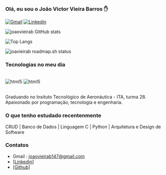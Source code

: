 
### Olá, eu sou o João Victor Vieira Barros ✋

[![Gmail](https://img.shields.io/badge/Gmail-D14836?style=for-the-badge&logo=gmail&logoColor=white)](joaovieirab147@gmail.com)
[![Linkedin](https://img.shields.io/badge/LinkedIn-0077B5?style=for-the-badge&logo=linkedin&logoColor=white)](https://br.linkedin.com/in/jo%C3%A3o-victor-vieira-barros-414b10346?trk=people-guest_people_search-card)

![joaovieirab GitHub stats](https://github-readme-stats.vercel.app/api?username=joaovieirab&show_icons=true&theme=dracula)

![Top Langs](https://github-readme-stats.vercel.app/api/top-langs/?username=joaovieirab&langs_count=8&theme=dracula)

![joavieirab roadmap.sh status](https://roadmap.sh/card/tall/67a25f50f863343482f2fded?variant=dracula&&username=joaovieirab)

### Tecnologias  no meu dia  

<div style="display: inline_block"><br/>
    <img align="center" alt="html5" src="https://img.shields.io/badge/Python-3776AB?style=for-the-badge&logo=python&logoColor=white" />
    <img align="center" alt="html5" src="https://img.shields.io/badge/C-00599C?style=for-the-badge&logo=c&logoColor=white" />
</div><br/>

Graduando no Insituto Tecnológico de Aeronáutica - ITA, turma 28.
Apaixonado por programação, tecnologia e engenharia.

### O que tenho estudado recentenmente

CRUD | Banco de Dados | Linguagem C | Python | Arquitetura e Design de Software

### Contatos
- Gmail : joaovieirab147@gmail.com
- [[Linkedin](https://br.linkedin.com/in/jo%C3%A3o-victor-vieira-barros-414b10346?trk=people-guest_people_search-card)]
- [[Github](https://github.com/joaovieirab)]
